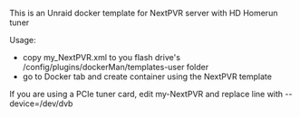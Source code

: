 This is an Unraid docker template for NextPVR server with HD Homerun tuner

Usage:
- copy my_NextPVR.xml to you flash drive's /config/plugins/dockerMan/templates-user folder
- go to Docker tab and create container using the NextPVR template

If you are using a PCIe tuner card, edit my-NextPVR and replace line
<ExtraParams />
with
<ExtraParams>--device=/dev/dvb</ExtraParams>
